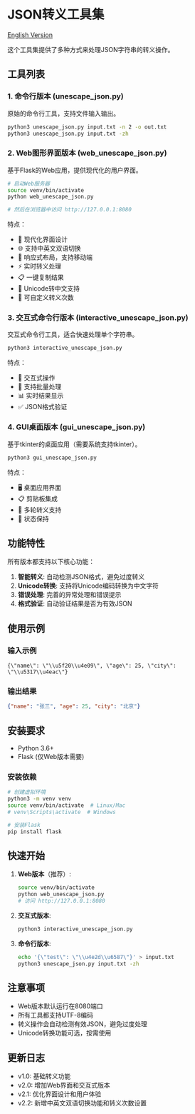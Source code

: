 # JSON转义工具集

[English Version](README_EN.md)

这个工具集提供了多种方式来处理JSON字符串的转义操作。

## 工具列表

### 1. 命令行版本 (unescape_json.py)
原始的命令行工具，支持文件输入输出。

```bash
python3 unescape_json.py input.txt -n 2 -o out.txt
python3 unescape_json.py input.txt -zh
```

### 2. Web图形界面版本 (web_unescape_json.py)
基于Flask的Web应用，提供现代化的用户界面。

```bash
# 启动Web服务器
source venv/bin/activate
python web_unescape_json.py

# 然后在浏览器中访问 http://127.0.0.1:8080
```

特点：
- 🎨 现代化界面设计
- 🌐 支持中英文双语切换
- 📱 响应式布局，支持移动端
- ⚡ 实时转义处理
- 📋 一键复制结果
- 🔄 Unicode转中文支持
- 🔢 可自定义转义次数

### 3. 交互式命令行版本 (interactive_unescape_json.py)
交互式命令行工具，适合快速处理单个字符串。

```bash
python3 interactive_unescape_json.py
```

特点：
- 💬 交互式操作
- 🔄 支持批量处理
- 📊 实时结果显示
- ✅ JSON格式验证

### 4. GUI桌面版本 (gui_unescape_json.py)
基于tkinter的桌面应用（需要系统支持tkinter）。

```bash
python3 gui_unescape_json.py
```

特点：
- 🖥️ 桌面应用界面
- 📋 剪贴板集成
- 🔄 多轮转义支持
- 💾 状态保持

## 功能特性

所有版本都支持以下核心功能：

1. **智能转义**: 自动检测JSON格式，避免过度转义
2. **Unicode转换**: 支持将Unicode编码转换为中文字符
3. **错误处理**: 完善的异常处理和错误提示
4. **格式验证**: 自动验证结果是否为有效JSON

## 使用示例

### 输入示例
```
{\"name\": \"\\u5f20\\u4e09\", \"age\": 25, \"city\": \"\\u5317\\u4eac\"}
```

### 输出结果
```json
{"name": "张三", "age": 25, "city": "北京"}
```

## 安装要求

- Python 3.6+
- Flask (仅Web版本需要)

### 安装依赖

```bash
# 创建虚拟环境
python3 -m venv venv
source venv/bin/activate  # Linux/Mac
# venv\Scripts\activate  # Windows

# 安装Flask
pip install flask
```

## 快速开始

1. **Web版本**（推荐）:
   ```bash
   source venv/bin/activate
   python web_unescape_json.py
   # 访问 http://127.0.0.1:8080
   ```

2. **交互式版本**:
   ```bash
   python3 interactive_unescape_json.py
   ```

3. **命令行版本**:
   ```bash
   echo '{\"test\": \"\\u4e2d\\u6587\"}' > input.txt
   python3 unescape_json.py input.txt -zh
   ```

## 注意事项

- Web版本默认运行在8080端口
- 所有工具都支持UTF-8编码
- 转义操作会自动检测有效JSON，避免过度处理
- Unicode转换功能可选，按需使用

## 更新日志

- v1.0: 基础转义功能
- v2.0: 增加Web界面和交互式版本
- v2.1: 优化界面设计和用户体验
- v2.2: 新增中英文双语切换功能和转义次数设置
